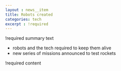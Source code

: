 ```yaml
---
layout : news__item
title: Robots created
categories: tech
excerpt : !required
---
```

!required summary text
<!-- /summary -->


- robots and the tech required to keep them alive
- new series of missions announced to test rockets

!required content
